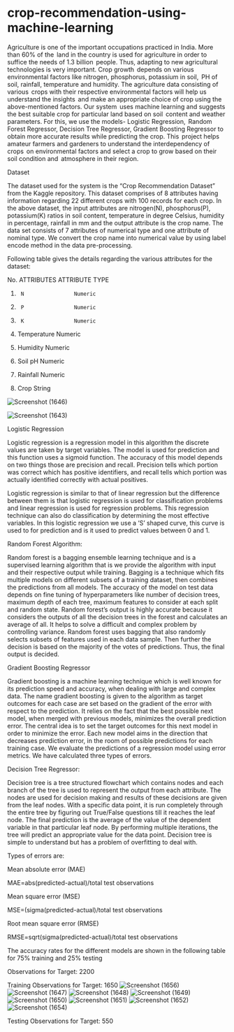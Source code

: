 # crop-recommendation-using-machine-learning

Agriculture is one of the important occupations practiced in India. More than 60% of the  land in the country is used for agriculture in order to suffice the needs of 1.3 billion  people. Thus, adapting to new agricultural technologies is very important. Crop growth  depends on various environmental factors like nitrogen, phosphorus, potassium in soil,  PH of soil, rainfall, temperature and humidity. The agriculture data consisting of various  crops with their respective environmental factors will help us understand the insights  and make an appropriate choice of crop using the above-mentioned factors. Our system  uses machine learning and suggests the best suitable crop for particular land based on soil  content and weather parameters. For this, we use the models- Logistic Regression,  Random Forest Regressor, Decision Tree Regressor, Gradient Boosting Regressor to obtain more accurate results while predicting the crop. This  project helps amateur farmers and gardeners to understand the interdependency of crops  on environmental factors and select a crop to grow based on their soil condition and  atmosphere in their region. 

 Dataset 

The dataset used for the system is the “Crop Recommendation Dataset” from the Kaggle repository. This dataset comprises of 8 attributes having information regarding 22 different crops with 100 records for each crop. In the above dataset, the input attributes are nitrogen(N), phosphorus(P), potassium(K) ratios in soil content, temperature in degree Celsius, humidity in percentage, rainfall in mm and the output attribute is the crop name. The data set consists of 7 attributes of numerical type and one attribute of nominal type. We convert the crop name into numerical value by using label encode method in the data pre-processing.   

 Following table gives the details regarding the various attributes for the dataset: 

No.    ATTRIBUTES       ATTRIBUTE TYPE 

1.      N                Numeric 

2.      P                Numeric 

3.      K                Numeric 

4.   Temperature         Numeric 

5.   Humidity            Numeric 

6.   Soil pH             Numeric 

7.   Rainfall            Numeric 

8.    Crop               String 


![Screenshot (1646)](https://user-images.githubusercontent.com/56502606/121810558-0616c300-cc7f-11eb-81e6-05a70f81fb9a.png)

![Screenshot (1643)](https://user-images.githubusercontent.com/56502606/121810548-f8f9d400-cc7e-11eb-8dad-55937109e690.png)


Logistic Regression 

Logistic regression is a regression model in this algorithm the discrete values are taken by target variables. The model is used for prediction and this function uses a sigmoid function. The accuracy of this model depends on two things those are precision and recall. Precision tells which portion was correct which has positive identifiers, and recall tells which portion was actually identified correctly with actual positives. 

Logistic regression is similar to that of linear regression but the difference between them is that logistic regression is used for classification problems and linear regression is used for regression problems. This regression technique can also do classification by determining the most effective variables. In this logistic regression we use a ‘S’ shaped curve, this curve is used to for prediction and is it used to predict values between 0 and 1. 


Random Forest Algorithm: 

Random forest is a bagging ensemble learning technique and is a supervised learning algorithm that is we provide the algorithm with input and their respective output while training. Bagging is a technique which fits multiple models on different subsets of a training dataset, then combines the predictions from all models. The accuracy of the model on test data depends on fine tuning of hyperparameters like number of decision trees, maximum depth of each tree, maximum features to consider at each split and random state. Random forest’s output is highly accurate because it considers the outputs of all the decision trees in the forest and calculates an average of all. It helps to solve a difficult and complex problem by controlling variance. Random forest uses bagging that also randomly selects subsets of features used in each data sample. Then further the decision is based on the majority of the votes of predictions. Thus, the final output is decided. 

Gradient Boosting Regressor 

Gradient boosting is a machine learning technique which is well known for its prediction speed and accuracy, when dealing with large and complex data. The name gradient boosting is given to the algorithm as target outcomes for each case are set based on the gradient of the error with respect to the prediction. It relies on the fact that the best possible next model, when merged with previous models, minimizes the overall prediction error. The central idea is to set the target outcomes for this next model in order to minimize the error. Each new model aims in the direction that decreases prediction error, in the room of possible predictions for each training case. 
We evaluate the predictions of a regression model using error metrics. We have calculated three types of errors.  


Decision Tree Regressor: 

Decision tree is a tree structured flowchart which contains nodes and each branch of the tree is used to represent the output from each attribute. The nodes are used for decision making and results of these decisions are given from the leaf nodes. With a specific data point, it is run completely through the entire tree by figuring out True/False questions till it reaches the leaf node. The final prediction is the average of the value of the dependent variable in that particular leaf node. By performing multiple iterations, the tree will predict an appropriate value for the data point. Decision tree is simple to understand but has a problem of overfitting to deal with. 


Types of errors are:

Mean absolute error (MAE)

MAE=abs(predicted-actual)/total test observations 

Mean square error (MSE)

MSE=(sigma(predicted-actual)/total test observations 

Root mean square error  (RMSE)

RMSE=sqrt(sigma(predicted-actual)/total test observations 

 The accuracy rates for the different models are shown in the following table for 75% training and 25% testing 
 
 Observations for Target: 2200 

Training Observations for Target: 1650 
![Screenshot (1656)](https://user-images.githubusercontent.com/56502606/121810440-8be63e80-cc7e-11eb-8596-6174982cb25d.png)
![Screenshot (1647)](https://user-images.githubusercontent.com/56502606/121810450-999bc400-cc7e-11eb-8d38-855116458019.png)
![Screenshot (1648)](https://user-images.githubusercontent.com/56502606/121810472-a6b8b300-cc7e-11eb-89e2-9c1b1b37488e.png)
![Screenshot (1649)](https://user-images.githubusercontent.com/56502606/121810481-b0dab180-cc7e-11eb-9d3a-4ce1cf5a2d79.png)
![Screenshot (1650)](https://user-images.githubusercontent.com/56502606/121810488-b9cb8300-cc7e-11eb-98b1-df6e3309b586.png)
![Screenshot (1651)](https://user-images.githubusercontent.com/56502606/121810495-c18b2780-cc7e-11eb-897c-22661ac9d579.png)
![Screenshot (1652)](https://user-images.githubusercontent.com/56502606/121810527-dcf63280-cc7e-11eb-91ac-a03e59e80d0c.png)
![Screenshot (1654)](https://user-images.githubusercontent.com/56502606/121810539-e7b0c780-cc7e-11eb-864a-2c44cc3ac965.png)


Testing Observations for Target: 550 
